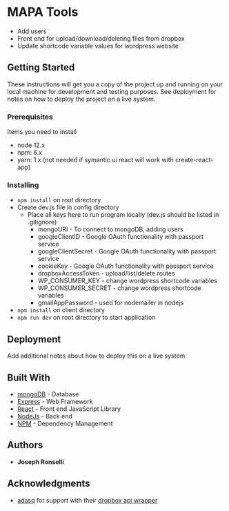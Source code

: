 # MAPA Tools
* Add users
* Front end for upload/download/deleting files from dropbox
* Update shortcode variable values for wordpress website

## Getting Started

These instructions will get you a copy of the project up and running on your local machine for development and testing purposes. See deployment for notes on how to deploy the project on a live system.

### Prerequisites

Items you need to install

* node 12.x
* npm: 6.x
* yarn: 1.x (not needed if symantic ui react will work with create-react-app)


### Installing

* ```npm install``` on root directory
* Create dev.js file in config directory
  * Place all keys here to run program locally (dev.js should be listed in .gitignore)
    * mongoURI - To connect to mongoDB, adding users
    * googleClientID - Google OAuth functionality with passport service
    * googleClientSecret - Google OAuth functionality with passport service 
    * cookieKey - Google OAuth functionality with passport service
    * dropboxAccessToken - upload/list/delete routes
    * WP_CONSUMER_KEY - change wordpress shortcode variables
    * WP_CONSUMER_SECRET - change wordpress shortcode variables 
    * gmailAppPassword - used for nodemailer in nodejs
* ```npm install``` on client directory
* ```npm run dev``` on root directory to start application

## Deployment

Add additional notes about how to deploy this on a live system

## Built With

* [mongoDB](https://www.mongodb.com/) - Database
* [Express](https://expressjs.com/) - Web Framework
* [React](https://reactjs.org/) - Front end JavaScript Library
* [NodeJs](https://nodejs.org/en/) - Back end
* [NPM](https://www.npmjs.com/get-npm) - Dependency Management

## Authors

* **Joseph Ronselli** 

## Acknowledgments

* [adasq](https://github.com/adasq) for support with their [dropbox api wrapper](https://github.com/adasq/dropbox-v2-api)

